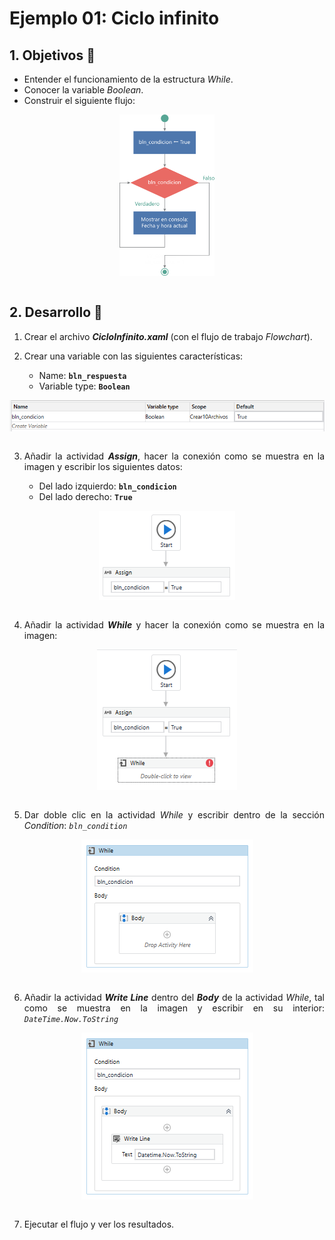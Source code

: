 # Ejemplo 01: Ciclo infinito

<div style="text-align: justify;">

## 1. Objetivos :dart:

- Entender el funcionamiento de la estructura *While*.
- Conocer la variable *Boolean*.
- Construir el siguiente flujo:

<div align="center">

<img src="assets/image0.png" align="center" width="30%">

</div>

<br>

## 2. Desarrollo :hammer:

1. Crear el archivo ***CicloInfinito.xaml*** (con el flujo de trabajo *Flowchart*).

2. Crear una variable con las siguientes características:

    - Name: **`bln_respuesta`**
    - Variable type: **`Boolean`**

<div align="center">

<img src="assets/image02.png" align="center">

</div>

<br>

3. Añadir la actividad ***Assign***, hacer la conexión como se muestra en la imagen y escribir los siguientes datos:

    - Del lado izquierdo: **`bln_condicion`**
    - Del lado derecho: **`True`**

<div align="center">

<img src="assets/image03.png" align="center">

</div>

<br>

4. Añadir la actividad ***While*** y hacer la conexión como se muestra en la imagen:

<div align="center">

<img src="assets/image04.png" align="center">

</div>

<br>

5. Dar doble clic en la actividad *While* y escribir dentro de la sección *Condition*: *`bln_condition`*

<div align="center">

<img src="assets/image05.png" align="center">

</div>

<br>

6. Añadir la actividad ***Write Line*** dentro del ***Body*** de la actividad *While*, tal como se muestra en la imagen y escribir en su interior: *`DateTime.Now.ToString`*

<div align="center">

<img src="assets/image06.png" align="center">

</div>

<br>

7. Ejecutar el flujo y ver los resultados.

</div>